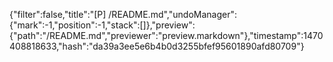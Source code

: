 {"filter":false,"title":"[P] /README.md","undoManager":{"mark":-1,"position":-1,"stack":[]},"preview":{"path":"/README.md","previewer":"preview.markdown"},"timestamp":1470408818633,"hash":"da39a3ee5e6b4b0d3255bfef95601890afd80709"}